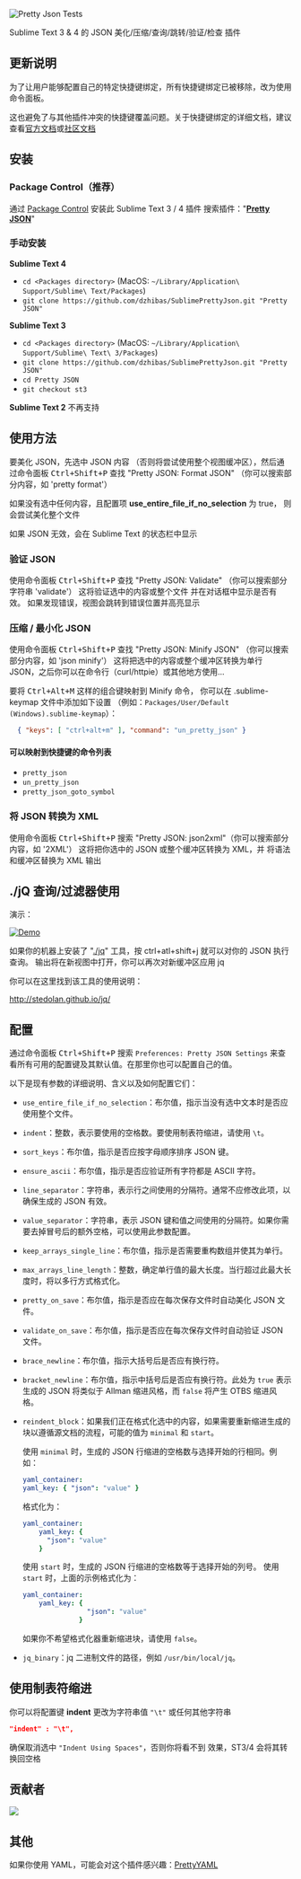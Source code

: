 ![Pretty Json Tests](https://github.com/dzhibas/SublimePrettyJson/workflows/Pretty%20Json%20Tests/badge.svg?branch=master)

Sublime Text 3 & 4 的 JSON 美化/压缩/查询/跳转/验证/检查 插件

## 更新说明

为了让用户能够配置自己的特定快捷键绑定，所有快捷键绑定已被移除，改为使用命令面板。

这也避免了与其他插件冲突的快捷键覆盖问题。关于快捷键绑定的详细文档，建议查看[官方文档][Offical Docs]或[社区文档][Community Docs]

## 安装

### Package Control（推荐）

通过 [Package Control][] 安装此 Sublime Text 3 / 4 插件
搜索插件："[**Pretty JSON**][]"

### 手动安装

**Sublime Text 4**

- `cd <Packages directory>` (MacOS: `~/Library/Application\ Support/Sublime\ Text/Packages`)
- `git clone https://github.com/dzhibas/SublimePrettyJson.git "Pretty JSON"`

**Sublime Text 3**

- `cd <Packages directory>`    (MacOS: `~/Library/Application\ Support/Sublime\ Text\ 3/Packages`)
- `git clone https://github.com/dzhibas/SublimePrettyJson.git "Pretty JSON"`
- `cd Pretty JSON`
- `git checkout st3`

**Sublime Text 2**
不再支持

## 使用方法

要美化 JSON，先选中 JSON 内容
（否则将尝试使用整个视图缓冲区），然后通过命令面板 <kbd>Ctrl+Shift+P</kbd>
查找 "Pretty JSON: Format JSON"
（你可以搜索部分内容，如 'pretty format'）

如果没有选中任何内容，且配置项
**use_entire_file_if_no_selection** 为 true，
则会尝试美化整个文件

如果 JSON 无效，会在 Sublime Text 的状态栏中显示

### 验证 JSON

使用命令面板 <kbd>Ctrl+Shift+P</kbd> 查找 "Pretty JSON: Validate"
（你可以搜索部分字符串 'validate'）
这将验证选中的内容或整个文件
并在对话框中显示是否有效。
如果发现错误，视图会跳转到错误位置并高亮显示

### 压缩 / 最小化 JSON

使用命令面板 <kbd>Ctrl+Shift+P</kbd>
查找 "Pretty JSON: Minify JSON"
（你可以搜索部分内容，如 'json minify'）
这将把选中的内容或整个缓冲区转换为单行
JSON，之后你可以在命令行（curl/httpie）或其他地方使用...

要将 <kbd>Ctrl+Alt+M</kbd> 这样的组合键映射到 Minify 命令，
你可以在 .sublime-keymap 文件中添加如下设置
（例如：`Packages/User/Default (Windows).sublime-keymap`）：

```json
  { "keys": [ "ctrl+alt+m" ], "command": "un_pretty_json" }
```

#### 可以映射到快捷键的命令列表
- `pretty_json`
- `un_pretty_json`
- `pretty_json_goto_symbol`

### 将 JSON 转换为 XML

使用命令面板 <kbd>Ctrl+Shift+P</kbd> 搜索
"Pretty JSON: json2xml"（你可以搜索部分内容，如 '2XML'）
这将把你选中的 JSON 或整个缓冲区转换为 XML，并
将语法和缓冲区替换为 XML 输出

## ./jQ 查询/过滤器使用

演示：

[![Demo](http://i.imgur.com/sw7Hrsp.gif?1)](http://i.imgur.com/sw7Hrsp.gif?1)

如果你的机器上安装了 "[./jq][]" 工具，按 <kdb>ctrl+atl+shift+j</kdb>
就可以对你的 JSON 执行查询。
输出将在新视图中打开，你可以再次对新缓冲区应用 jq

你可以在这里找到该工具的使用说明：

http://stedolan.github.io/jq/

## 配置

通过命令面板 <kbd>Ctrl+Shift+P</kbd> 搜索 `Preferences: Pretty JSON Settings` 来查看所有可用的配置键及其默认值。在那里你也可以配置自己的值。

以下是现有参数的详细说明、含义以及如何配置它们：

- `use_entire_file_if_no_selection`：布尔值，指示当没有选中文本时是否应使用整个文件。
- `indent`：整数，表示要使用的空格数。要使用制表符缩进，请使用 `\t`。
- `sort_keys`：布尔值，指示是否应按字母顺序排序 JSON 键。
- `ensure_ascii`：布尔值，指示是否应验证所有字符都是 ASCII 字符。
- `line_separator`：字符串，表示行之间使用的分隔符。通常不应修改此项，以确保生成的 JSON 有效。
- `value_separator`：字符串，表示 JSON 键和值之间使用的分隔符。如果你需要去掉冒号后的额外空格，可以使用此参数配置。
- `keep_arrays_single_line`：布尔值，指示是否需要重构数组并使其为单行。
- `max_arrays_line_length`：整数，确定单行值的最大长度。当行超过此最大长度时，将以多行方式格式化。
- `pretty_on_save`：布尔值，指示是否应在每次保存文件时自动美化 JSON 文件。
- `validate_on_save`：布尔值，指示是否应在每次保存文件时自动验证 JSON 文件。
- `brace_newline`：布尔值，指示大括号后是否应有换行符。
- `bracket_newline`：布尔值，指示中括号后是否应有换行符。此处为 `true` 表示生成的 JSON 将类似于 Allman 缩进风格，而 `false` 将产生 OTBS 缩进风格。
- `reindent_block`：如果我们正在格式化选中的内容，如果需要重新缩进生成的块以遵循源文档的流程，可能的值为 `minimal` 和 `start`。

    使用 `minimal` 时，生成的 JSON 行缩进的空格数与选择开始的行相同。例如：

    ```yaml
    yaml_container:
    yaml_key: { "json": "value" }
    ```

    格式化为：

    ```yaml
    yaml_container:
        yaml_key: {
          "json": "value"
        }
    ```

    使用 `start` 时，生成的 JSON 行缩进的空格数等于选择开始的列号。
    使用 `start` 时，上面的示例格式化为：

    ```yaml
    yaml_container:
        yaml_key: {
                    "json": "value"
                  }
    ```

    如果你不希望格式化器重新缩进块，请使用 `false`。
- `jq_binary`：jq 二进制文件的路径，例如 `/usr/bin/local/jq`。

## 使用制表符缩进

你可以将配置键 **indent** 更改为字符串值 `"\t"` 或任何其他字符串

```json
"indent" : "\t",
```

确保取消选中 `"Indent Using Spaces"`，否则你将看不到
效果，ST3/4 会将其转换回空格

## 贡献者

<a href="https://github.com/dzhibas/SublimePrettyJson/graphs/contributors">
  <img src="https://contributors-img.web.app/image?repo=dzhibas/SublimePrettyJson" />
</a>

## 其他

如果你使用 YAML，可能会对这个插件感兴趣：[PrettyYAML][]


[Package Control]: https://packagecontrol.io
[**Pretty JSON**]: https://packagecontrol.io/packages/Pretty%20JSON
[PrettyYAML]: https://github.com/aukaost/SublimePrettyYAML
[./jq]: http://stedolan.github.io/jq/
[Offical Docs]: https://www.sublimetext.com/docs/key_bindings.html
[Community Docs]: https://docs.sublimetext.io/guide/customization/key_bindings.html


